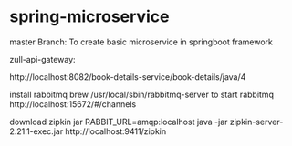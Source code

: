 # spring-microservice
master Branch: To create basic microservice in springboot framework

zull-api-gateway: 

http://localhost:8082/book-details-service/book-details/java/4


install rabbitmq brew
/usr/local/sbin/rabbitmq-server to start rabbitmq
http://localhost:15672/#/channels

download zipkin jar 
RABBIT_URL=amqp:localhost java -jar zipkin-server-2.21.1-exec.jar
http://localhost:9411/zipkin
